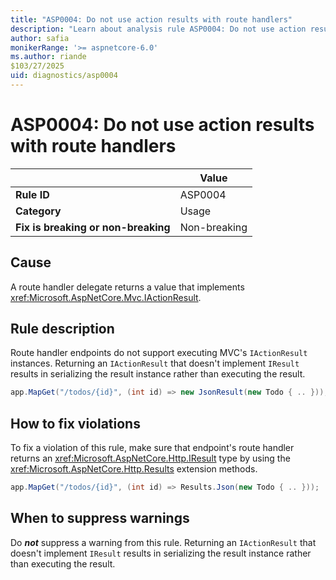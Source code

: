 ```yaml
---
title: "ASP0004: Do not use action results with route handlers"
description: "Learn about analysis rule ASP0004: Do not use action results with route handlers"
author: safia
monikerRange: '>= aspnetcore-6.0'
ms.author: riande
$103/27/2025
uid: diagnostics/asp0004
---
```

# ASP0004: Do not use action results with route handlers

|                                     | Value        |
| -                                   | -            |
| **Rule ID**                         | ASP0004      |
| **Category**                        | Usage        |
| **Fix is breaking or non-breaking** | Non-breaking |

## Cause

A route handler delegate returns a value that implements <xref:Microsoft.AspNetCore.Mvc.IActionResult>.

## Rule description

Route handler endpoints do not support executing MVC's `IActionResult` instances. Returning an `IActionResult` that doesn't implement `IResult` results in serializing the result instance rather than executing the result.

```csharp
app.MapGet("/todos/{id}", (int id) => new JsonResult(new Todo { .. }));
```

## How to fix violations

To fix a violation of this rule, make sure that endpoint's route handler returns an <xref:Microsoft.AspNetCore.Http.IResult> type by using the <xref:Microsoft.AspNetCore.Http.Results> extension methods.

```csharp
app.MapGet("/todos/{id}", (int id) => Results.Json(new Todo { .. }));
```

## When to suppress warnings

Do ***not*** suppress a warning from this rule. Returning an `IActionResult` that doesn't implement `IResult` results in serializing the result instance rather than executing the result.
